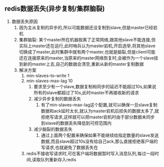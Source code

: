 ## redis数据丢失(异步复制/集群脑裂)

1.  数据丢失原因
    1.  因为主从复制的异步的,所以可能数据还没复制到slave,但是master已经宕机
    2.  集群脑裂: 某个master所在机器脱离了正常网络,跟其他slave不能连接,但实际上master还在运行,此时哨兵认为master宕机,开启选举,将其他slave切换成了master,此时集群中就有两个master,也就是脑裂,但是client可能还在连接原来的master,当原来的master网络恢复时,会被作为一个slave挂到新的master上去,自己的数据会清空,重新从新的master复制数据
    3.  解决方案
        1.  min-slaves-to-write 1
        2.  min-slaves-max-lag 10
            1.  要求至少有一个slave,数据复制和同步的延迟不能超过10s,如果说所有的slave都超过了10s,此时master不再接收新的请求
            2.  减少异步复制的数据丢失
                1.  有了min-slaves-max-lag这个配置,就可以确保一旦slave复制数据和ack延时太长,就认为master宕机后损失的数据太多了,就拒绝写请求,这样就可以把master宕机时由于部分数据未同步到slave的数据丢失降低到可控范围内
            3.  减少脑裂的数据丢失
                1.  通过上面两个配置来确保如果不能继续给指定数量的slave发送数据,而且slave超过10s没有给自己ack,那么直接拒绝客户端的写请求,也就避免了数据丢失在
        3.  redis不接收写请求时,可在客户端将数据暂时写入消息队列,每过一段时间,读取队列重新存入redis